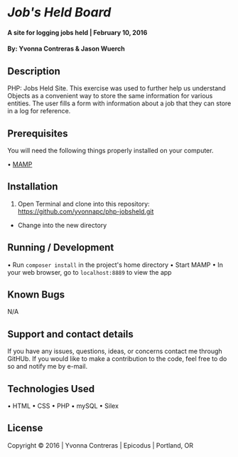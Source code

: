 # _Job's Held Board_

#### A site for logging jobs held | February 10, 2016

#### By: Yvonna Contreras & Jason Wuerch

## Description

PHP: Jobs Held Site. This exercise was used to further help us understand Objects as a convenient way to store the same information for various entities. The user fills a form with information about a job that they can store in a log for reference.

## Prerequisites

You will need the following things properly installed on your computer.

• [MAMP](https://www.mamp.info/en/downloads/)

## Installation

1. Open Terminal and clone into this repository: https://github.com/yvonnapc/php-jobsheld.git
* Change into the new directory

## Running / Development

• Run `composer install` in the project's home directory
• Start MAMP
• In your web browser, go to `localhost:8889` to view the app

## Known Bugs

N/A

## Support and contact details

If you have any issues, questions, ideas, or concerns contact me through GitHUb. If you would like to make a contribution to the code, feel free to do so and notify me by e-mail.

## Technologies Used

• HTML
• CSS
• PHP
• mySQL
• Silex

## License

Copyright &copy; 2016  |  Yvonna Contreras  |  Epicodus  |  Portland, OR

